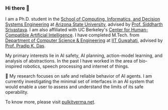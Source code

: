 ### Hi there 👋

I am a Ph.D. student in the <a href="https://cidse.engineering.asu.edu/" target="_blank">School of Computing, Informatics, and Decision Systems Engineering</a> at <a href="https://www.asu.edu/" target="_blank">Arizona State University</a>, advised by <a href="http://siddharthsrivastava.net/" target="_blank">Prof. Siddharth Srivastava</a>. I am also affiliated with UC Berkeley's <a href="https://humancompatible.ai/" target="_blank">Center for Human-Compatible Artificial Intelligence</a>. I have completed M.Tech. from <a href="http://www.iitg.ac.in/cse/" target="_blank">Department of Computer Science &amp; Engineering</a> at <a href="http://www.iitg.ac.in/" target="_blank">IIT Guwahati</a>, advised by <a href="http://www.iitg.ernet.in/pkdas/" target="_blank">Prof. Pradip K. Das</a>.

My primary interests lie in AI safety, AI planning, action-model learning, and analysis of abstractions. In the past I have worked in the area of bio-inspired robotics, speech processing and internet of things.

🔭 My research focuses on safe and reliable behavior of AI agents. I am currently investigating the minimal set of interfaces in an AI system that would enable a user to assess and understand the limits of its safe operability.

To know more, please visit <a href="https://pulkitverma.net" target="_blank">pulkitverma.net</a>.
